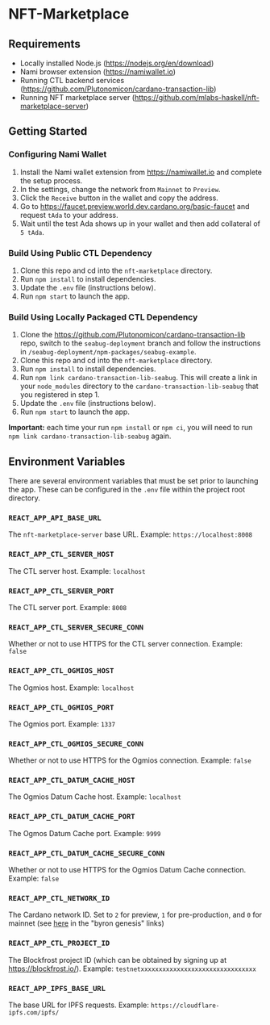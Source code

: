 # NFT-Marketplace

## Requirements

- Locally installed Node.js (https://nodejs.org/en/download)
- Nami browser extension (https://namiwallet.io)
- Running CTL backend services (https://github.com/Plutonomicon/cardano-transaction-lib)
- Running NFT marketplace server (https://github.com/mlabs-haskell/nft-marketplace-server)

## Getting Started

### Configuring Nami Wallet

1. Install the Nami wallet extension from https://namiwallet.io and complete the setup process.
2. In the settings, change the network from `Mainnet` to `Preview`.
3. Click the `Receive` button in the wallet and copy the address.
4. Go to https://faucet.preview.world.dev.cardano.org/basic-faucet and request `tAda` to your address.
5. Wait until the test Ada shows up in your wallet and then add collateral of `5 tAda`.

### Build Using Public CTL Dependency

1. Clone this repo and cd into the `nft-marketplace` directory.
2. Run `npm install` to install dependencies.
3. Update the `.env` file (instructions below).
4. Run `npm start` to launch the app.

### Build Using Locally Packaged CTL Dependency

1. Clone the https://github.com/Plutonomicon/cardano-transaction-lib repo, switch to the `seabug-deployment` branch and follow the instructions in `/seabug-deployment/npm-packages/seabug-example`.
2. Clone this repo and cd into the `nft-marketplace` directory.
3. Run `npm install` to install dependencies.
4. Run `npm link cardano-transaction-lib-seabug`. This will create a link in your
   `node_modules` directory to the `cardano-transaction-lib-seabug` that you registered in step 1.
5. Update the `.env` file (instructions below).
6. Run `npm start` to launch the app.

**Important:** each time your run `npm install` or `npm ci`, you will need to run
`npm link cardano-transaction-lib-seabug` again.

## Environment Variables

There are several environment variables that must be set prior to launching the app. These can be configured in the `.env` file within the project root directory.

### `REACT_APP_API_BASE_URL`
The `nft-marketplace-server` base URL. Example: `https://localhost:8008`

### `REACT_APP_CTL_SERVER_HOST`
The CTL server host. Example: `localhost`

### `REACT_APP_CTL_SERVER_PORT`
The CTL server port. Example: `8008`

### `REACT_APP_CTL_SERVER_SECURE_CONN`
Whether or not to use HTTPS for the CTL server connection. Example: `false`

### `REACT_APP_CTL_OGMIOS_HOST`
The Ogmios host. Example: `localhost`

### `REACT_APP_CTL_OGMIOS_PORT`
The Ogmios port. Example: `1337`

### `REACT_APP_CTL_OGMIOS_SECURE_CONN`
Whether or not to use HTTPS for the Ogmios connection. Example: `false`

### `REACT_APP_CTL_DATUM_CACHE_HOST`
The Ogmios Datum Cache host. Example: `localhost`

### `REACT_APP_CTL_DATUM_CACHE_PORT`
The Ogmos Datum Cache port. Example: `9999`

### `REACT_APP_CTL_DATUM_CACHE_SECURE_CONN`
Whether or not to use HTTPS for the Ogmios Datum Cache connection. Example: `false`

### `REACT_APP_CTL_NETWORK_ID`
The Cardano network ID. Set to `2` for preview, `1` for pre-production, and `0` for mainnet (see [here](https://book.world.dev.cardano.org/environments.html) in the "byron genesis" links)

### `REACT_APP_CTL_PROJECT_ID`
The Blockfrost project ID (which can be obtained by signing up at https://blockfrost.io/). Example: `testnetxxxxxxxxxxxxxxxxxxxxxxxxxxxxxxxx`

### `REACT_APP_IPFS_BASE_URL`
The base URL for IPFS requests. Example: `https://cloudflare-ipfs.com/ipfs/`
